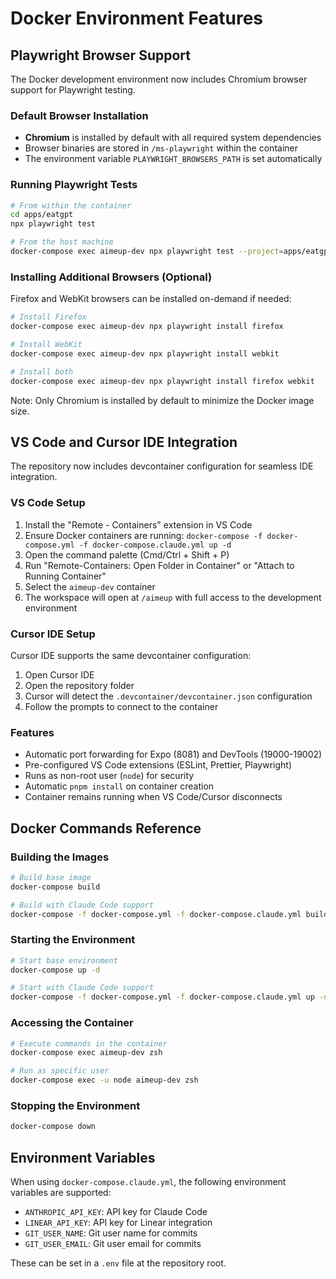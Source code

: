 # Docker Environment Features

## Playwright Browser Support

The Docker development environment now includes Chromium browser support for Playwright testing.

### Default Browser Installation

- **Chromium** is installed by default with all required system dependencies
- Browser binaries are stored in `/ms-playwright` within the container
- The environment variable `PLAYWRIGHT_BROWSERS_PATH` is set automatically

### Running Playwright Tests

```bash
# From within the container
cd apps/eatgpt
npx playwright test

# From the host machine
docker-compose exec aimeup-dev npx playwright test --project=apps/eatgpt
```

### Installing Additional Browsers (Optional)

Firefox and WebKit browsers can be installed on-demand if needed:

```bash
# Install Firefox
docker-compose exec aimeup-dev npx playwright install firefox

# Install WebKit
docker-compose exec aimeup-dev npx playwright install webkit

# Install both
docker-compose exec aimeup-dev npx playwright install firefox webkit
```

Note: Only Chromium is installed by default to minimize the Docker image size.

## VS Code and Cursor IDE Integration

The repository now includes devcontainer configuration for seamless IDE integration.

### VS Code Setup

1. Install the "Remote - Containers" extension in VS Code
2. Ensure Docker containers are running: `docker-compose -f docker-compose.yml -f docker-compose.claude.yml up -d`
3. Open the command palette (Cmd/Ctrl + Shift + P)
4. Run "Remote-Containers: Open Folder in Container" or "Attach to Running Container"
5. Select the `aimeup-dev` container
6. The workspace will open at `/aimeup` with full access to the development environment

### Cursor IDE Setup

Cursor IDE supports the same devcontainer configuration:

1. Open Cursor IDE
2. Open the repository folder
3. Cursor will detect the `.devcontainer/devcontainer.json` configuration
4. Follow the prompts to connect to the container

### Features

- Automatic port forwarding for Expo (8081) and DevTools (19000-19002)
- Pre-configured VS Code extensions (ESLint, Prettier, Playwright)
- Runs as non-root user (`node`) for security
- Automatic `pnpm install` on container creation
- Container remains running when VS Code/Cursor disconnects

## Docker Commands Reference

### Building the Images

```bash
# Build base image
docker-compose build

# Build with Claude Code support
docker-compose -f docker-compose.yml -f docker-compose.claude.yml build
```

### Starting the Environment

```bash
# Start base environment
docker-compose up -d

# Start with Claude Code support
docker-compose -f docker-compose.yml -f docker-compose.claude.yml up -d
```

### Accessing the Container

```bash
# Execute commands in the container
docker-compose exec aimeup-dev zsh

# Run as specific user
docker-compose exec -u node aimeup-dev zsh
```

### Stopping the Environment

```bash
docker-compose down
```

## Environment Variables

When using `docker-compose.claude.yml`, the following environment variables are supported:

- `ANTHROPIC_API_KEY`: API key for Claude Code
- `LINEAR_API_KEY`: API key for Linear integration
- `GIT_USER_NAME`: Git user name for commits
- `GIT_USER_EMAIL`: Git user email for commits

These can be set in a `.env` file at the repository root.

